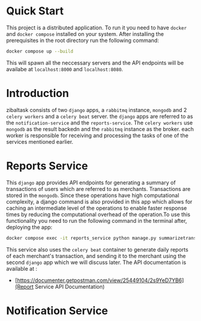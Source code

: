 # Quick Start

This project is a distributed application. To run it you need to have `docker` and `docker compose` installed on your system. After installing the prerequisites in the root directory run the following command:

```bash
docker compose up --build
```

This will spawn all the neccessary servers and the API endpoints will be availabe at `localhost:8000` and `localhost:8080`.

# Introduction

zibaltask consists of two `django` apps, a `rabbitmq` instance, `mongodb` and 2 `celery workers` and a `celery beat` server. the `django` apps are referred to as the `notification-service` and the `reports-service`. The `celery workers` use `mongodb` as the result backedn and the `rabbitmq` instance as the broker. each worker is responsible for receiving and processing the tasks of one of the services mentioned earlier.

# Reports Service

This `django` app provides API endpoints for generating a summary of transactions of users which are referred to as merchants. Transactions are stored in the `mongodb`. Since these operations have high computational complexity, a django command is also provided in this app which allows for caching an intermediate level of the operations to enable faster response times by reducing the computational overhead of the operation.To use this functionality you need to run the following command in the terminal after, deploying the app:

```bash
docker compose exec -it reports_service python manage.py summarizetransaction
```

This service also uses the `celery beat` container to generate daily reports of each merchant's transaction, and sending it to the merchant using the second `django` app which we will discuss later. The API documentation is available at :

- [https://documenter.getpostman.com/view/25449104/2s9YeD7YB6](Report Service API Documentation)

# Notification Service
